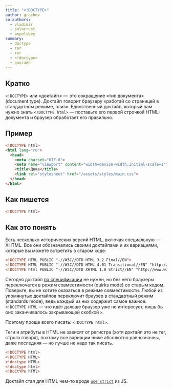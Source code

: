 ```yaml
---
title: "<!DOCTYPE>"
author: grachev
co-authors:
  - vladimir
  - solarrust
  - pepelsbey
summary:
  - doctype
  - тэг
  - тег
  - <!doctype>
  - доктайп
---
```


## Кратко

`<!DOCTYPE>` или «доктайп » —  это сокращение «тип документа» (document type). Доктайп  говорит браузеру «работай со страницей в стандартном режиме, плиз». Единственный доктайп, который вам нужно знать `<!DOCTYPE html>` — поставьте его первой строчкой HTML-документа и браузер обработает его правильно.

## Пример

```html
<!DOCTYPE html>
<html lang="ru">
  <head>
    <meta charset="UTF-8">
    <meta name="viewport" content="width=device-width,initial-scale=1">
    <title>Дока</title>
    <link rel="stylesheet" href="/assets/styles/main.css">
  </head>
</html>
```

## Как пишется

```html
<!DOCTYPE html>
```

## Как это понять

Есть несколько исторических версий HTML, включая специальную — XHTML. Все они обозначались своими доктайпами и их вариациями, которые вы можете встретить в старом коде:

```html
<!DOCTYPE HTML PUBLIC "-//W3C//DTD HTML 3.2 Final//EN">
<!DOCTYPE HTML PUBLIC "-//W3C//DTD HTML 4.01 Transitional//EN" "http://www.w3.org/TR/html4/loose.dtd">
<!DOCTYPE html PUBLIC "-//W3C//DTD XHTML 1.0 Strict//EN" "http://www.w3.org/TR/xhtml1/DTD/xhtml1-strict.dtd">
```

Сегодня доктайп [по спецификации](https://html.spec.whatwg.org/multipage/syntax.html#the-doctype) не нужен, но без него браузеры переключатся в режим совместимости (quirks mode) со старым кодом. Поверьте, вы не хотите оказаться в режиме совместимости. Любой из упомянутых доктайпов переключит браузер в стандартный режим (standards mode), ведь каждый из них содержит самое важное: `<!DOCTYPE HTML` — что идёт дальше браузер уже не интересует, лишь бы оно заканчивалось закрывающей скобкой `>`.

Поэтому проще всего писать: `<!DOCTYPE html>`.

Теги и атрибуты в HTML не зависят от регистра (хотя доктайп это не тег, строго говоря), поэтому все вариации ниже абсолютно равнозначны, даже последняя — но лучше не надо так писать.

```html
<!DOCTYPE html>
<!DOCTYPE HTML>
<!doctype HTML>
<!doctype html>
<!DoCtYPe hTMl>
```

Доктайп стал для HTML чем-то вроде [`use strict`](/js/articles/language-versions/#строгий-режим) из JS.
